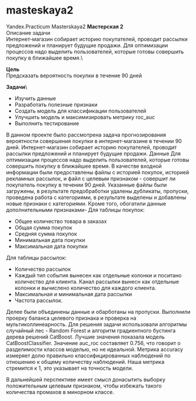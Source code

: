 # masteskaya2
Yandex.Practicum Masterskaya2
**Мастерская 2**\
Описание задачи\
Интернет-магазин собирает историю покупателей, проводит рассылки предложений и планирует будущие продажи. Для оптимизации процессов надо выделить пользователей, которые готовы совершить покупку в ближайшее время.\

**Цель**\
Предсказать вероятность покупки в течение 90 дней

**Задачи**\

- Изучить данные
- Разработать полезные признаки
- Создать модель для классификации пользователей
- Улучшить модель и максимизировать метрику roc_auc
- Выполнить тестирование

В данном проекте было рассмотрена задача прогнозирования вероятности совершения покупки в интернет-магазине в течении 90 дней.
Интернет-магазин собирает историю покупателей, проводит рассылки предложений и планирует будущие продажи. Данные Для оптимизации процессов надо выделить пользователей, которые готовы совершить покупку в ближайшее время.
В качестве входной информации были предоставлены файлы с историей покупок, историей рекламных рассылок, и файл с целевым признаком - совершит ли покупатель покупку в течении 90 дней.
Указанные файлы были загружены, в результате предобработки удалены дубликаты, пропуски, проведена работа с категориями, в результате выделены и добавлены новые признаки с категориями. 
Кроме того, обогатили данные дополнительными признаками- 
Для таблицы покупок:

- Общее количество товара в заказах
- Общая сумма покупок
- Средняя сумма покупок
- Минимальная дата покупки
- Максимальная дата покупки

Для таблицы рассылок:

- Количество рассылок
- Каждый тип события вынесен как отдельные колонки и поситано количество для клиента. Канал рассылки вынесн как отдельные       колонки и вычислено количество для каждого клиента.
- Максимальная и минимальная дата рассылки
- Частота рассылок.

Делее были объединены данные и обарботаны на пропуски. Выполнили проерку баланса целевого признака и проверка на мультиколлинеарность.
Для решения задачи использовали алгоритмы случайный лес - Random Forest и алгоритм градиентного бустинга дерева решений CatBoost. 
Лучшие значения показала модель CatBoostClassifier.
Значение auc_roc составляет 0.756, что говорит о разделимости классов моделью, но не идеальной.
Метрика accuracy измеряет долю правильно классифицированных наблюдений по отношению к общему количеству наблюдений. Наша метрика стремится к 1, это указывает на точность модели.

В дальнейшей перспективе имеет смысл донасытить выборку положительным целевым признаком, чтобы избежать такого количества промахов в минорном классе.
